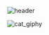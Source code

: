 ![header](https://capsule-render.vercel.app/api?type=waving&color=fec287&height=300&section=header&text=Yeahhaaa!&fontSize=90&fontColor=ffffff)
<!--
**yeahhaaa/yeahhaaa** is a ✨ _special_ ✨ repository because its `README.md` (this file) appears on your GitHub profile.
Here are some ideas to get you started:

- 🔭 I’m currently working on ...
- 🌱 I’m currently learning ...
- 👯 I’m looking to collaborate on ...
- 🤔 I’m looking for help with ...
- 💬 Ask me about ...
- 📫 How to reach me: ...
- 😄 Pronouns: ...
- ⚡ Fun fact: ...
-->
![cat_giphy](https://user-images.githubusercontent.com/99670118/154070659-9f72de75-6eb0-49f0-a948-753c52912895.gif&)
